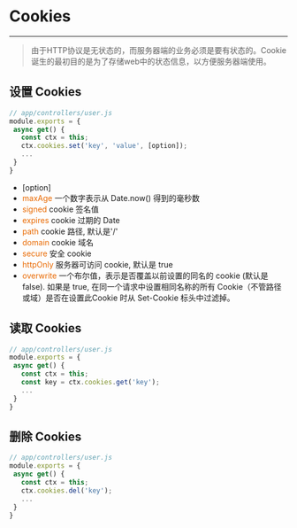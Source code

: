 # Cookies
---

> 由于HTTP协议是无状态的，而服务器端的业务必须是要有状态的。Cookie诞生的最初目的是为了存储web中的状态信息，以方便服务器端使用。

## 设置 Cookies
```js
// app/controllers/user.js
module.exports = {
 async get() {
   const ctx = this;
   ctx.cookies.set('key', 'value', [option]);
   ...
 }
}
```
- [option]
- <font color=#e96900>maxAge</font> 一个数字表示从 Date.now() 得到的毫秒数
- <font color=#e96900>signed</font> cookie 签名值
- <font color=#e96900>expires</font> cookie 过期的 Date
- <font color=#e96900>path</font> cookie 路径, 默认是'/'
- <font color=#e96900>domain</font> cookie 域名
- <font color=#e96900>secure</font> 安全 cookie
- <font color=#e96900>httpOnly</font> 服务器可访问 cookie, 默认是 true
- <font color=#e96900>overwrite</font> 一个布尔值，表示是否覆盖以前设置的同名的 cookie (默认是 false). 如果是 true, 在同一个请求中设置相同名称的所有 Cookie（不管路径或域）是否在设置此Cookie 时从 Set-Cookie 标头中过滤掉。

## 读取 Cookies
```js
// app/controllers/user.js
module.exports = {
 async get() {
   const ctx = this;
   const key = ctx.cookies.get('key');
   ...
 }
}
```

## 删除 Cookies
```js
// app/controllers/user.js
module.exports = {
 async get() {
   const ctx = this;
   ctx.cookies.del('key');
   ...
 }
}
```